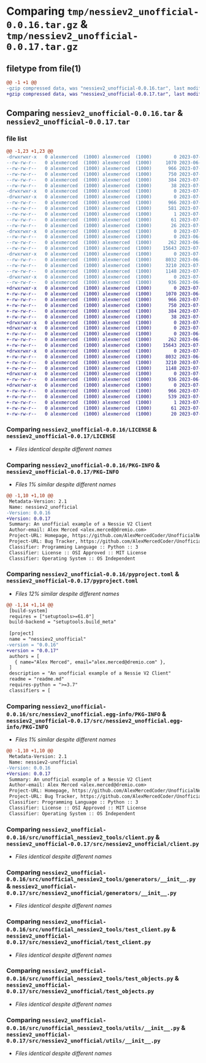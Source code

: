 # Comparing `tmp/nessiev2_unofficial-0.0.16.tar.gz` & `tmp/nessiev2_unofficial-0.0.17.tar.gz`

## filetype from file(1)

```diff
@@ -1 +1 @@
-gzip compressed data, was "nessiev2_unofficial-0.0.16.tar", last modified: Wed Jul  5 20:37:49 2023, max compression
+gzip compressed data, was "nessiev2_unofficial-0.0.17.tar", last modified: Wed Jul  5 20:43:36 2023, max compression
```

## Comparing `nessiev2_unofficial-0.0.16.tar` & `nessiev2_unofficial-0.0.17.tar`

### file list

```diff
@@ -1,23 +1,23 @@
-drwxrwxr-x   0 alexmerced  (1000) alexmerced  (1000)        0 2023-07-05 20:37:49.432860 nessiev2_unofficial-0.0.16/
--rw-rw-r--   0 alexmerced  (1000) alexmerced  (1000)     1070 2023-06-30 20:45:00.000000 nessiev2_unofficial-0.0.16/LICENSE
--rw-rw-r--   0 alexmerced  (1000) alexmerced  (1000)      966 2023-07-05 20:37:49.432860 nessiev2_unofficial-0.0.16/PKG-INFO
--rw-rw-r--   0 alexmerced  (1000) alexmerced  (1000)      750 2023-07-05 20:37:25.000000 nessiev2_unofficial-0.0.16/pyproject.toml
--rw-rw-r--   0 alexmerced  (1000) alexmerced  (1000)      384 2023-07-05 20:04:57.000000 nessiev2_unofficial-0.0.16/readme.md
--rw-rw-r--   0 alexmerced  (1000) alexmerced  (1000)       38 2023-07-05 20:37:49.432860 nessiev2_unofficial-0.0.16/setup.cfg
-drwxrwxr-x   0 alexmerced  (1000) alexmerced  (1000)        0 2023-07-05 20:37:49.428860 nessiev2_unofficial-0.0.16/src/
-drwxrwxr-x   0 alexmerced  (1000) alexmerced  (1000)        0 2023-07-05 20:37:49.432860 nessiev2_unofficial-0.0.16/src/nessiev2_unofficial.egg-info/
--rw-rw-r--   0 alexmerced  (1000) alexmerced  (1000)      966 2023-07-05 20:37:49.000000 nessiev2_unofficial-0.0.16/src/nessiev2_unofficial.egg-info/PKG-INFO
--rw-rw-r--   0 alexmerced  (1000) alexmerced  (1000)      581 2023-07-05 20:37:49.000000 nessiev2_unofficial-0.0.16/src/nessiev2_unofficial.egg-info/SOURCES.txt
--rw-rw-r--   0 alexmerced  (1000) alexmerced  (1000)        1 2023-07-05 20:37:49.000000 nessiev2_unofficial-0.0.16/src/nessiev2_unofficial.egg-info/dependency_links.txt
--rw-rw-r--   0 alexmerced  (1000) alexmerced  (1000)       61 2023-07-05 20:37:49.000000 nessiev2_unofficial-0.0.16/src/nessiev2_unofficial.egg-info/requires.txt
--rw-rw-r--   0 alexmerced  (1000) alexmerced  (1000)       26 2023-07-05 20:37:49.000000 nessiev2_unofficial-0.0.16/src/nessiev2_unofficial.egg-info/top_level.txt
-drwxrwxr-x   0 alexmerced  (1000) alexmerced  (1000)        0 2023-07-05 20:37:49.432860 nessiev2_unofficial-0.0.16/src/unofficial_nessiev2_tools/
--rw-rw-r--   0 alexmerced  (1000) alexmerced  (1000)        0 2023-06-30 20:20:34.000000 nessiev2_unofficial-0.0.16/src/unofficial_nessiev2_tools/__init__.py
--rw-rw-r--   0 alexmerced  (1000) alexmerced  (1000)      262 2023-06-30 20:31:40.000000 nessiev2_unofficial-0.0.16/src/unofficial_nessiev2_tools/catalog.py
--rw-rw-r--   0 alexmerced  (1000) alexmerced  (1000)    15643 2023-07-05 18:01:08.000000 nessiev2_unofficial-0.0.16/src/unofficial_nessiev2_tools/client.py
-drwxrwxr-x   0 alexmerced  (1000) alexmerced  (1000)        0 2023-07-05 20:37:49.432860 nessiev2_unofficial-0.0.16/src/unofficial_nessiev2_tools/generators/
--rw-rw-r--   0 alexmerced  (1000) alexmerced  (1000)     8032 2023-06-30 20:24:57.000000 nessiev2_unofficial-0.0.16/src/unofficial_nessiev2_tools/generators/__init__.py
--rw-rw-r--   0 alexmerced  (1000) alexmerced  (1000)     3210 2023-07-05 18:01:51.000000 nessiev2_unofficial-0.0.16/src/unofficial_nessiev2_tools/test_client.py
--rw-rw-r--   0 alexmerced  (1000) alexmerced  (1000)     1148 2023-07-05 18:07:19.000000 nessiev2_unofficial-0.0.16/src/unofficial_nessiev2_tools/test_objects.py
-drwxrwxr-x   0 alexmerced  (1000) alexmerced  (1000)        0 2023-07-05 20:37:49.432860 nessiev2_unofficial-0.0.16/src/unofficial_nessiev2_tools/utils/
--rw-rw-r--   0 alexmerced  (1000) alexmerced  (1000)      936 2023-06-23 14:37:59.000000 nessiev2_unofficial-0.0.16/src/unofficial_nessiev2_tools/utils/__init__.py
+drwxrwxr-x   0 alexmerced  (1000) alexmerced  (1000)        0 2023-07-05 20:43:36.971114 nessiev2_unofficial-0.0.17/
+-rw-rw-r--   0 alexmerced  (1000) alexmerced  (1000)     1070 2023-06-30 20:45:00.000000 nessiev2_unofficial-0.0.17/LICENSE
+-rw-rw-r--   0 alexmerced  (1000) alexmerced  (1000)      966 2023-07-05 20:43:36.971114 nessiev2_unofficial-0.0.17/PKG-INFO
+-rw-rw-r--   0 alexmerced  (1000) alexmerced  (1000)      750 2023-07-05 20:43:27.000000 nessiev2_unofficial-0.0.17/pyproject.toml
+-rw-rw-r--   0 alexmerced  (1000) alexmerced  (1000)      384 2023-07-05 20:04:57.000000 nessiev2_unofficial-0.0.17/readme.md
+-rw-rw-r--   0 alexmerced  (1000) alexmerced  (1000)       38 2023-07-05 20:43:36.971114 nessiev2_unofficial-0.0.17/setup.cfg
+drwxrwxr-x   0 alexmerced  (1000) alexmerced  (1000)        0 2023-07-05 20:43:36.967114 nessiev2_unofficial-0.0.17/src/
+drwxrwxr-x   0 alexmerced  (1000) alexmerced  (1000)        0 2023-07-05 20:43:36.967114 nessiev2_unofficial-0.0.17/src/nessiev2_unofficial/
+-rw-rw-r--   0 alexmerced  (1000) alexmerced  (1000)        0 2023-06-30 20:20:34.000000 nessiev2_unofficial-0.0.17/src/nessiev2_unofficial/__init__.py
+-rw-rw-r--   0 alexmerced  (1000) alexmerced  (1000)      262 2023-06-30 20:31:40.000000 nessiev2_unofficial-0.0.17/src/nessiev2_unofficial/catalog.py
+-rw-rw-r--   0 alexmerced  (1000) alexmerced  (1000)    15643 2023-07-05 18:01:08.000000 nessiev2_unofficial-0.0.17/src/nessiev2_unofficial/client.py
+drwxrwxr-x   0 alexmerced  (1000) alexmerced  (1000)        0 2023-07-05 20:43:36.967114 nessiev2_unofficial-0.0.17/src/nessiev2_unofficial/generators/
+-rw-rw-r--   0 alexmerced  (1000) alexmerced  (1000)     8032 2023-06-30 20:24:57.000000 nessiev2_unofficial-0.0.17/src/nessiev2_unofficial/generators/__init__.py
+-rw-rw-r--   0 alexmerced  (1000) alexmerced  (1000)     3210 2023-07-05 18:01:51.000000 nessiev2_unofficial-0.0.17/src/nessiev2_unofficial/test_client.py
+-rw-rw-r--   0 alexmerced  (1000) alexmerced  (1000)     1148 2023-07-05 18:07:19.000000 nessiev2_unofficial-0.0.17/src/nessiev2_unofficial/test_objects.py
+drwxrwxr-x   0 alexmerced  (1000) alexmerced  (1000)        0 2023-07-05 20:43:36.971114 nessiev2_unofficial-0.0.17/src/nessiev2_unofficial/utils/
+-rw-rw-r--   0 alexmerced  (1000) alexmerced  (1000)      936 2023-06-23 14:37:59.000000 nessiev2_unofficial-0.0.17/src/nessiev2_unofficial/utils/__init__.py
+drwxrwxr-x   0 alexmerced  (1000) alexmerced  (1000)        0 2023-07-05 20:43:36.967114 nessiev2_unofficial-0.0.17/src/nessiev2_unofficial.egg-info/
+-rw-rw-r--   0 alexmerced  (1000) alexmerced  (1000)      966 2023-07-05 20:43:36.000000 nessiev2_unofficial-0.0.17/src/nessiev2_unofficial.egg-info/PKG-INFO
+-rw-rw-r--   0 alexmerced  (1000) alexmerced  (1000)      539 2023-07-05 20:43:36.000000 nessiev2_unofficial-0.0.17/src/nessiev2_unofficial.egg-info/SOURCES.txt
+-rw-rw-r--   0 alexmerced  (1000) alexmerced  (1000)        1 2023-07-05 20:43:36.000000 nessiev2_unofficial-0.0.17/src/nessiev2_unofficial.egg-info/dependency_links.txt
+-rw-rw-r--   0 alexmerced  (1000) alexmerced  (1000)       61 2023-07-05 20:43:36.000000 nessiev2_unofficial-0.0.17/src/nessiev2_unofficial.egg-info/requires.txt
+-rw-rw-r--   0 alexmerced  (1000) alexmerced  (1000)       20 2023-07-05 20:43:36.000000 nessiev2_unofficial-0.0.17/src/nessiev2_unofficial.egg-info/top_level.txt
```

### Comparing `nessiev2_unofficial-0.0.16/LICENSE` & `nessiev2_unofficial-0.0.17/LICENSE`

 * *Files identical despite different names*

### Comparing `nessiev2_unofficial-0.0.16/PKG-INFO` & `nessiev2_unofficial-0.0.17/PKG-INFO`

 * *Files 1% similar despite different names*

```diff
@@ -1,10 +1,10 @@
 Metadata-Version: 2.1
 Name: nessiev2_unofficial
-Version: 0.0.16
+Version: 0.0.17
 Summary: An unofficial example of a Nessie V2 Client
 Author-email: Alex Merced <alex.merced@dremio.com>
 Project-URL: Homepage, https://github.com/AlexMercedCoder/UnofficialNessieV2ClientPython
 Project-URL: Bug Tracker, https://github.com/AlexMercedCoder/UnofficialNessieV2ClientPython
 Classifier: Programming Language :: Python :: 3
 Classifier: License :: OSI Approved :: MIT License
 Classifier: Operating System :: OS Independent
```

### Comparing `nessiev2_unofficial-0.0.16/pyproject.toml` & `nessiev2_unofficial-0.0.17/pyproject.toml`

 * *Files 12% similar despite different names*

```diff
@@ -1,14 +1,14 @@
 [build-system]
 requires = ["setuptools>=61.0"]
 build-backend = "setuptools.build_meta"
 
 [project]
 name = "nessiev2_unofficial"
-version = "0.0.16"
+version = "0.0.17"
 authors = [
   { name="Alex Merced", email="alex.merced@dremio.com" },
 ]
 description = "An unofficial example of a Nessie V2 Client"
 readme = "readme.md"
 requires-python = ">=3.7"
 classifiers = [
```

### Comparing `nessiev2_unofficial-0.0.16/src/nessiev2_unofficial.egg-info/PKG-INFO` & `nessiev2_unofficial-0.0.17/src/nessiev2_unofficial.egg-info/PKG-INFO`

 * *Files 1% similar despite different names*

```diff
@@ -1,10 +1,10 @@
 Metadata-Version: 2.1
 Name: nessiev2-unofficial
-Version: 0.0.16
+Version: 0.0.17
 Summary: An unofficial example of a Nessie V2 Client
 Author-email: Alex Merced <alex.merced@dremio.com>
 Project-URL: Homepage, https://github.com/AlexMercedCoder/UnofficialNessieV2ClientPython
 Project-URL: Bug Tracker, https://github.com/AlexMercedCoder/UnofficialNessieV2ClientPython
 Classifier: Programming Language :: Python :: 3
 Classifier: License :: OSI Approved :: MIT License
 Classifier: Operating System :: OS Independent
```

### Comparing `nessiev2_unofficial-0.0.16/src/unofficial_nessiev2_tools/client.py` & `nessiev2_unofficial-0.0.17/src/nessiev2_unofficial/client.py`

 * *Files identical despite different names*

### Comparing `nessiev2_unofficial-0.0.16/src/unofficial_nessiev2_tools/generators/__init__.py` & `nessiev2_unofficial-0.0.17/src/nessiev2_unofficial/generators/__init__.py`

 * *Files identical despite different names*

### Comparing `nessiev2_unofficial-0.0.16/src/unofficial_nessiev2_tools/test_client.py` & `nessiev2_unofficial-0.0.17/src/nessiev2_unofficial/test_client.py`

 * *Files identical despite different names*

### Comparing `nessiev2_unofficial-0.0.16/src/unofficial_nessiev2_tools/test_objects.py` & `nessiev2_unofficial-0.0.17/src/nessiev2_unofficial/test_objects.py`

 * *Files identical despite different names*

### Comparing `nessiev2_unofficial-0.0.16/src/unofficial_nessiev2_tools/utils/__init__.py` & `nessiev2_unofficial-0.0.17/src/nessiev2_unofficial/utils/__init__.py`

 * *Files identical despite different names*

